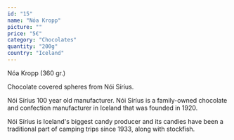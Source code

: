 ```yaml
---
id: "15"
name: "Nóa Kropp"
picture: ""
price: "5€"
category: "Chocolates"
quantity: "200g"
country: "Iceland"
---
```

Nóa Kropp (360 gr.)

Chocolate covered spheres from Nói Síríus.

Nói Síríus 100 year old manufacturer. Nói Síríus is a family-owned chocolate and confection manufacturer in Iceland that was founded in 1920.

Nói Síríus is Iceland's biggest candy producer and its candies have been a traditional part of camping trips since 1933, along with stockfish. 